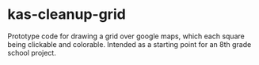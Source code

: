 # kas-cleanup-grid
Prototype code for drawing a grid over google maps, which each square being
clickable and colorable. Intended as a starting point for an 8th grade school
project.